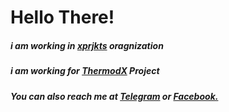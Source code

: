 # Hello There!
##### i am working in <a href="https://t.me/xprjkts">xprjkts</a> oragnization
##### i am working for <a href="https://github.com/UsiFX/ThermodX-Source">ThermodX</a> Project
##### You can also reach me at <a href="https://t.me/imUsif12">Telegram</a> or <a href="https://www.facebook.com/yousif.heathen.5/">Facebook.</a>

